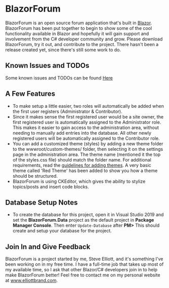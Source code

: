 # BlazorForum
BlazorForum is an open source forum application that's built in <a href="https://docs.microsoft.com/en-us/aspnet/core/blazor/?view=aspnetcore-3.1" target="_blank">Blazor</a>. BlazorForum has been put together to begin to show some of the cool functionality available in Blazor and hopefully it will gain support and involvement from the C# developer community and grow. Please download BlazorForum, try it out, and contribute to the project. There hasn't been a release created yet, since there's still some work to do.

## Known Issues and TODOs
Some known issues and TODOs can be found [Here](TODOS-ISSUES.md)

## A Few Features
* To make setup a little easier, two roles will automatically be added when the first user registers (Administrator & Contributor).
* Since it makes sense the first registered user would be a site owner, the first registered user is automatically assigned to the Administrator role. This makes it easier to gain access to the administration area, without needing to manually add entries into the database. All other newly registered users will be automatically assigned to the Contributor role.
* You can add a customized theme (styles) by adding a new theme folder to the wwwroot/custom-themes/ folder, then selecting it on the settings page in the administration area. The theme name (mentioned it the top of the styles.css file) should match the folder name. For additional requirements, read the [guidelines for adding themes](BlazorForum/wwwroot/custom-themes/ReadMe.txt). A very basic theme called 'Red Theme' has been added to show you how a theme should be structured.
* BlazorForum is using CKEditor, which gives the ability to stylize topics/posts and insert code blocks.

## Database Setup Notes
* To create the database for this project, open it in Visual Studio 2019 and set the **BlazorForum.Data** project as the default project in **Package Manager Console**. Then enter `Update-Database` after **PM>**  This should create and setup your database for the project.

## Join In and Give Feedback
BlazorForum is a project started by me, Steve Elliott, and it's something I've been working on in my free time. I have a full-time job that takes up most of my available time, so I ask that other Blazor/C# developers join in to help make BlazorForum better! Feel free to contact me on my personal website at www.elliottbrand.com.
